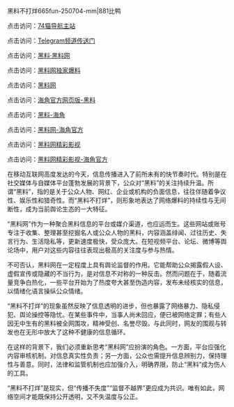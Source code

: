黑料不打烊665fun-250704-mm|881比鸭

点击访问：<a href="https://74mao.com/">74猫导航主站</a>

点击访问：<a href="https://74mao.com/">Telegram频道传送门</a>

点击访问：<a href="https://heiliaolvzlu3.pages.dev">黑料·黑料网</a>

点击访问：<a href="https://heiliaoyvnrda.pages.dev">黑料网独家爆料</a>

点击访问：<a href="https://fge-7ja.pages.dev/">黑料网</a>

点击访问：<a href="https://haef.pages.dev/">海角官方网页版-黑料</a>

点击访问：<a href="https://gdas.pages.dev/">黑料-海角</a>

点击访问：<a href="https://jha.pages.dev/">黑料网-海角官方</a>

点击访问：<a href="https://tyer.pages.dev/">黑料网精彩影视</a>

点击访问：<a href="https://ert-6he.pages.dev/">黑料网精彩影视-海角官方</a>

在移动互联网高度发达的今天，信息传播进入了前所未有的快节奏时代。特别是在社交媒体与自媒体平台蓬勃发展的背景下，公众对“黑料”的关注持续升温。所谓“黑料”，指的是关于公众人物、网红、企业或机构的负面信息，往往伴随着争议性、娱乐性和猎奇性。而“黑料不打烊”，则形象地表达了网络爆料的持续性与无间断性，成为当前舆论生态的一大特征。

“黑料网”作为一种聚合黑料信息的平台或媒介渠道，也应运而生。这些网站或账号专注于收集、整理甚至挖掘名人或公众人物的黑料，内容涵盖绯闻、过往历史、失言行为、生活隐私等，更新速度极快，受众庞大。在短视频平台、论坛、微博等舆论场中，用户对这些内容往往表现出极高的关注度与参与热情。

不可否认，黑料网在一定程度上具有舆论监督的作用。它能帮助公众揭露假人设、虚假宣传或隐藏的不当行为，是对信息不对称的一种反击。然而问题在于，随着流量竞争白热化，一些平台开始为了热度夸大甚至伪造内容，发布未经核实的信息，以情绪化语言操纵公众情绪。

“黑料不打烊”的现象虽然反映了信息透明的进步，但也暴露了网络暴力、隐私侵犯、舆论操控等隐忧。在某些事件中，当事人尚未回应，便已被网络定罪；有些人因无中生有的黑料被全网围攻，精神受创、名誉尽毁。与此同时，网友的围观与转发也在无形中放大了这种不健康的信息循环。

在这样的背景下，我们必须重新思考“黑料网”应扮演的角色。一方面，平台应强化内容审核机制，对信息真实性负责；另一方面，公众也需提升信息辨别力，保持理性与善意。同时，法律和监管机制也应加强介入，明确界限，防止“黑料”成为伤人的工具。

“黑料不打烊”是现实，但“传播不失度”“监督不越界”更应成为共识。唯有如此，网络空间才能既保持公开透明，又不失温度与公正。

